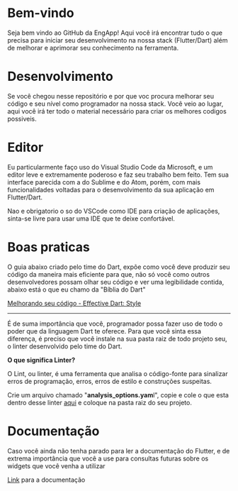 # **Bem-vindo**

Seja bem vindo ao GitHub da EngApp! Aqui você irá encontrar tudo o que precisa para iniciar seu desenvolvimento na nossa stack (Flutter/Dart) além de melhorar e aprimorar seu conhecimento na ferramenta.

# **Desenvolvimento**
Se você chegou nesse repositório e por que voc procura melhorar seu código e seu nível como programador na nossa stack. Você veio ao lugar, aqui você irá ter todo o material necessário para criar os melhores codigos possiveis.

# **Editor**
Eu particularmente faço uso do Visual Studio Code da Microsoft, e um editor leve e extremamente poderoso e faz seu trabalho bem feito. Tem sua interface parecida com a do Sublime e do Atom, porém, com mais funcionalidades voltadas para o desenvolvimento da sua aplicação em Flutter/Dart.

Nao e obrigatorio o so do VSCode como IDE para criação de aplicações, sinta-se livre para usar uma IDE que te deixe confortável.

# **Boas praticas**
O guia abaixo criado pelo time do Dart, expõe como você deve produzir seu código da maneira mais eficiente para que, não só você como outros desenvolvedores possam olhar seu código e ver uma legibilidade contida, abaixo está o que eu chamo da "Bíblia do Dart"

[Melhorando seu código - Effective Dart: Style](https://www.dartlang.org/guides/language/effective-dart/style "Melhorando seu código - Effective Dart: Style")

------------

É de suma importância que você, programador possa fazer uso de todo o poder que da linguagem Dart te oferece. Para que você sinta essa diferença, é preciso que você instale na sua pasta raiz de todo projeto seu, o linter desenvolvido pelo time do Dart.

**O que significa Linter?**

O Lint, ou linter, é uma ferramenta que analisa o código-fonte para sinalizar erros de programação, erros, erros de estilo e construções suspeitas.

Crie um arquivo chamado "**analysis_options.yam**l", copie e cole o que esta dentro desse linter [aqui](https://gist.github.com/fmmalta/2e1f499dbfed1d8cc81d267dd43a87b8 "aqui") e coloque na pasta raiz do seu projeto.

# **Documentação**

Caso você ainda não tenha parado para ler a documentação do Flutter, e de extrema importância que você a use para consultas futuras sobre os widgets que você venha a utilizar

[Link](https://flutter.dev/docs "Link") para a documentação


